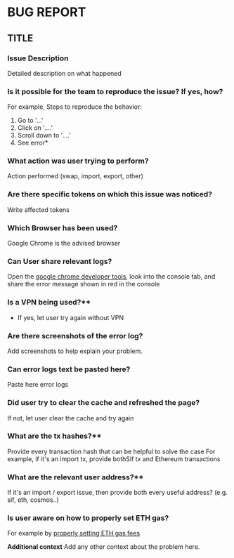 # BUG REPORT

## TITLE

### Issue Description
Detailed description on what happened

### Is it possible for the team to reproduce the issue? If yes, how?
For example, 
Steps to reproduce the behavior:
1. Go to '...'
2. Click on '....'
3. Scroll down to '....'
4. See error*


### What action was user trying to perform?
Action performed (swap, import, export, other)

### Are there specific tokens on which this issue was noticed?
Write affected tokens

### Which Browser has been used?
Google Chrome is the advised browser

### Can User share relevant logs?
Open the [google chrome developer tools](https://balsamiq.com/support/faqs/browserconsole/#google-chrome), look into the console tab, and share the error message shown in red in the console

### Is a VPN being used?**
* If yes, let user try again without VPN

### Are there screenshots of the error log?
Add screenshots to help explain your problem.

### Can error logs text be pasted here?
Paste here error logs

### Did user try to clear the cache and refreshed the page?
If not, let user clear the cache and try again

### What are the tx hashes?** 
Provide every transaction hash that can be helpful to solve the case
For example, if it's an import tx, provide bothSif tx and Ethereum transactions

### What are the relevant user address?** 
If it's an import / export issue, then provide both every useful address? (e.g. sif, eth, cosmos..)

### Is user aware on how to properly set ETH gas?
For example by [properly setting ETH gas fees](https://metamask.zendesk.com/hc/en-us/articles/4404600179227-User-Guide-Gas)

**Additional context**
Add any other context about the problem here.
